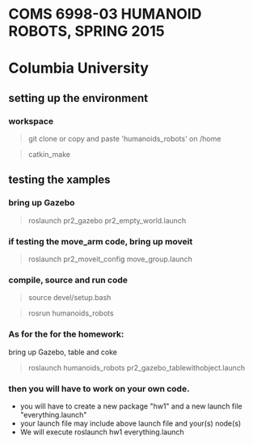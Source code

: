# COMS 6998-03 HUMANOID ROBOTS, SPRING 2015
# Columbia University



## setting up the environment

### workspace
> git clone or copy and paste 'humanoids_robots' on /home
 
> catkin_make

## testing the xamples
### bring up Gazebo
> roslaunch pr2_gazebo pr2_empty_world.launch

### if testing the move_arm code, bring up moveit
> roslaunch pr2_moveit_config move_group.launch

### compile, source and run code
> source devel/setup.bash

> rosrun humanoids_robots <example>


### As for the for the homework:
bring up Gazebo, table and coke
> roslaunch humanoids_robots pr2_gazebo_tablewithobject.launch

### then you will have to work on your own code. 
* you will have to create a new package "hw1" and a new launch file "everything.launch"
* your launch file may include above launch file and your(s) node(s)
* We will execute roslaunch hw1 everything.launch
